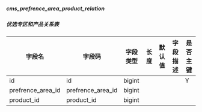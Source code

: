 
##### cms_prefrence_area_product_relation
##### 优选专区和产品关系表
|字段名|字段码|字段类型|长度|默认值|字段描述|是否主键|
|----|----|----|----|----|----|----|
|id|id|bigint||||Y|
|prefrence_area_id|prefrence_area_id|bigint|||||
|product_id|product_id|bigint|||||
